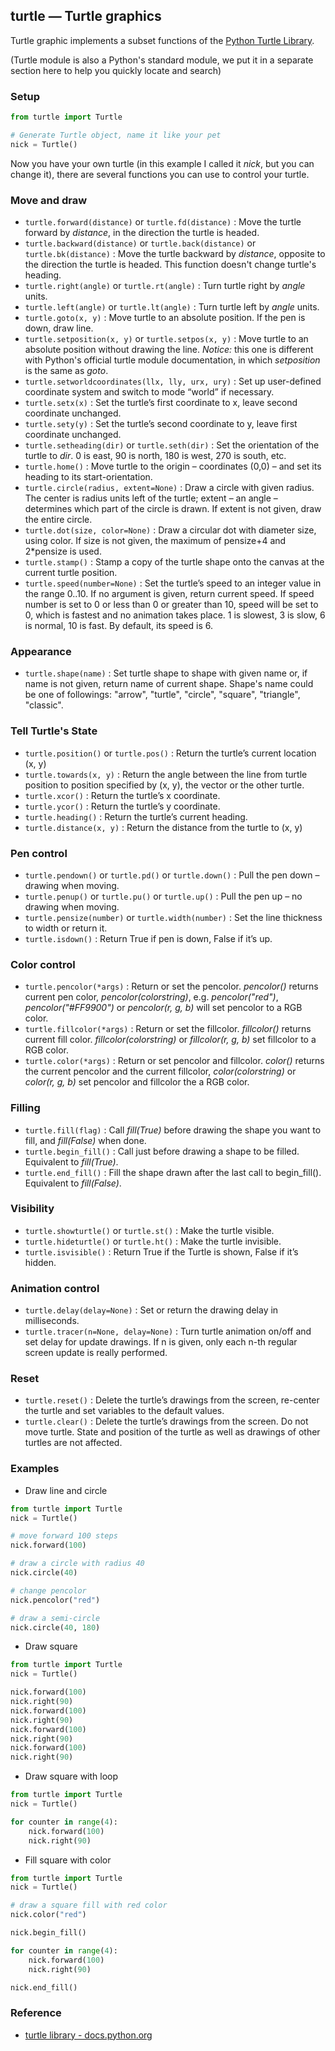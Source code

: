## turtle — Turtle graphics

Turtle graphic implements a subset functions of the [Python Turtle Library](https://docs.python.org/2/library/turtle.html).

(Turtle module is also a Python's standard module, we put it in a separate section here to help you quickly locate and search)

### Setup

```python
from turtle import Turtle

# Generate Turtle object, name it like your pet
nick = Turtle()
```

Now you have your own turtle (in this example I called it *nick*, but you can change it), there are several functions you can use to control your turtle.

### Move and draw

* ```turtle.forward(distance)``` or ```turtle.fd(distance)``` : Move the turtle forward by *distance*, in the direction the turtle is headed.
* ```turtle.backward(distance)``` or ```turtle.back(distance)``` or ```turtle.bk(distance)``` : Move the turtle backward by *distance*, opposite to the direction the turtle is headed. This function doesn't change turtle's heading.
* ```turtle.right(angle)``` or ```turtle.rt(angle)``` : Turn turtle right by *angle* units.
* ```turtle.left(angle)``` or ```turtle.lt(angle)``` : Turn turtle left by *angle* units.
* ```turtle.goto(x, y)``` : Move turtle to an absolute position. If the pen is down, draw line.
* ```turtle.setposition(x, y)``` or ```turtle.setpos(x, y)``` : Move turtle to an absolute position without drawing the line. *Notice:* this one is different with Python's official turtle module documentation, in which *setposition* is the same as *goto*.
* ```turtle.setworldcoordinates(llx, lly, urx, ury)``` : Set up user-defined coordinate system and switch to mode “world” if necessary.
* ```turtle.setx(x)``` : Set the turtle’s first coordinate to x, leave second coordinate unchanged.
* ```turtle.sety(y)``` : Set the turtle’s second coordinate to y, leave first coordinate unchanged.
* ```turtle.setheading(dir)``` or ```turtle.seth(dir)``` : Set the orientation of the turtle to *dir*. 0 is east, 90 is north, 180 is west, 270 is south, etc.
* ```turtle.home()``` : Move turtle to the origin – coordinates (0,0) – and set its heading to its start-orientation.
* ```turtle.circle(radius, extent=None)``` : Draw a circle with given radius. The center is radius units left of the turtle; extent – an angle – determines which part of the circle is drawn. If extent is not given, draw the entire circle.
* ```turtle.dot(size, color=None)``` : Draw a circular dot with diameter size, using color. If size is not given, the maximum of pensize+4 and 2*pensize is used.
* ```turtle.stamp()``` : Stamp a copy of the turtle shape onto the canvas at the current turtle position.
* ```turtle.speed(number=None)``` : Set the turtle’s speed to an integer value in the range 0..10. If no argument is given, return current speed. If speed number is set to 0 or less than 0 or greater than 10, speed will be set to 0, which is fastest and no animation takes place. 1 is slowest, 3 is slow, 6 is normal, 10 is fast. By default, its speed is 6.


### Appearance

* ```turtle.shape(name)``` : Set turtle shape to shape with given name or, if name is not given, return name of current shape. Shape's name could be one of followings: "arrow", "turtle", "circle", "square", "triangle", "classic".

### Tell Turtle's State
* ```turtle.position()``` or ```turtle.pos()``` : Return the turtle’s current location (x, y)
* ```turtle.towards(x, y)``` : Return the angle between the line from turtle position to position specified by (x, y), the vector or the other turtle.
* ```turtle.xcor()``` : Return the turtle’s x coordinate.
* ```turtle.ycor()``` : Return the turtle’s y coordinate.
* ```turtle.heading()``` : Return the turtle’s current heading.
* ```turtle.distance(x, y)``` : Return the distance from the turtle to (x, y)

### Pen control
* ```turtle.pendown()``` or ```turtle.pd()``` or ```turtle.down()``` : Pull the pen down – drawing when moving.
* ```turtle.penup()``` or ```turtle.pu()``` or ```turtle.up()``` : Pull the pen up – no drawing when moving.
* ```turtle.pensize(number)``` or ```turtle.width(number)``` : Set the line thickness to width or return it.
* ```turtle.isdown()``` : Return True if pen is down, False if it’s up.

### Color control
* ```turtle.pencolor(*args)``` : Return or set the pencolor. *pencolor()* returns current pen color, *pencolor(colorstring)*, e.g. *pencolor("red")*, *pencolor("#FF9900")* or *pencolor(r, g, b)* will set pencolor to a RGB color.
* ```turtle.fillcolor(*args)``` : Return or set the fillcolor. *fillcolor()* returns current fill color. *fillcolor(colorstring)* or *fillcolor(r, g, b)* set fillcolor to a RGB color.
* ```turtle.color(*args)``` : Return or set pencolor and fillcolor. *color()* returns the current pencolor and the current fillcolor, *color(colorstring)* or *color(r, g, b)* set pencolor and fillcolor the a RGB color.

### Filling
* ```turtle.fill(flag)``` : Call *fill(True)* before drawing the shape you want to fill, and *fill(False)* when done.
* ```turtle.begin_fill()``` : Call just before drawing a shape to be filled. Equivalent to *fill(True)*.
* ```turtle.end_fill()``` : Fill the shape drawn after the last call to begin_fill(). Equivalent to *fill(False)*.

### Visibility
* ```turtle.showturtle()``` or ```turtle.st()``` : Make the turtle visible.
* ```turtle.hideturtle()``` or ```turtle.ht()``` : Make the turtle invisible.
* ```turtle.isvisible()``` : Return True if the Turtle is shown, False if it’s hidden.

### Animation control
* ```turtle.delay(delay=None)``` : Set or return the drawing delay in milliseconds.
* ```turtle.tracer(n=None, delay=None)``` : Turn turtle animation on/off and set delay for update drawings. If n is given, only each n-th regular screen update is really performed.

### Reset
* ```turtle.reset()``` : Delete the turtle’s drawings from the screen, re-center the turtle and set variables to the default values.
* ```turtle.clear()``` : Delete the turtle’s drawings from the screen. Do not move turtle. State and position of the turtle as well as drawings of other turtles are not affected.

### Examples

* Draw line and circle

```python
from turtle import Turtle
nick = Turtle()

# move forward 100 steps
nick.forward(100)

# draw a circle with radius 40
nick.circle(40)

# change pencolor
nick.pencolor("red")

# draw a semi-circle
nick.circle(40, 180)
```

* Draw square

```python
from turtle import Turtle
nick = Turtle()

nick.forward(100)
nick.right(90)
nick.forward(100)
nick.right(90)
nick.forward(100)
nick.right(90)
nick.forward(100)
nick.right(90)
```

* Draw square with loop

```python
from turtle import Turtle
nick = Turtle()

for counter in range(4):
    nick.forward(100)
    nick.right(90)
```

* Fill square with color

```python
from turtle import Turtle
nick = Turtle()

# draw a square fill with red color
nick.color("red")

nick.begin_fill()

for counter in range(4):
    nick.forward(100)
    nick.right(90)

nick.end_fill()
```


### Reference

* [turtle library - docs.python.org](https://docs.python.org/2/library/turtle.html)
